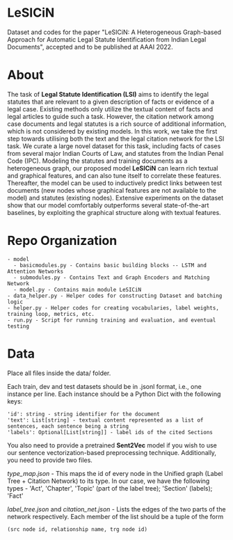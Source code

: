 # LeSICiN
Dataset and codes for the paper "LeSICiN: A Heterogeneous Graph-based Approach for Automatic Legal Statute Identification from Indian Legal Documents", accepted and to be published at AAAI 2022.

# About
The task of **Legal Statute Identification (LSI)** aims to identify the legal statutes that are relevant to a given description of facts or evidence of a legal case.
Existing methods only utilize the textual content of facts and legal articles to guide such a task. However, the citation network among case documents and legal statutes is a rich source of additional information, which is not considered by existing models. 
In this work, we take the first step towards utilising both the text and the legal citation network for the LSI task.
We curate a large novel dataset for this task, including facts of cases from several major Indian Courts of Law, and statutes from the Indian Penal Code (IPC). 
Modeling the statutes and training documents as a heterogeneous graph, our proposed model **LeSICiN** can learn rich textual and graphical features, and can also tune itself to correlate these features. 
Thereafter, the model can be used to inductively predict links between test documents (new nodes whose graphical features are not available to the model) and statutes (existing nodes). 
Extensive experiments on the dataset show that our model comfortably outperforms several state-of-the-art baselines, by exploiting the graphical structure along with textual features.

# Repo Organization
```
- model
  - basicmodules.py - Contains basic building blocks -- LSTM and Attention Networks
  - submodules.py - Contains Text and Graph Encoders and Matching Network 
  - model.py - Contains main module LeSICiN
- data_helper.py - Helper codes for constructing Dataset and batching logic
- helper.py - Helper codes for creating vocabularies, label weights, training loop, metrics, etc.
- run.py - Script for running training and evaluation, and eventual testing
```

# Data
Place all files inside the data/ folder.

Each train, dev and test datasets should be in .jsonl format, i.e., one instance per line.
Each instance should be a Python Dict with the following keys:
```
'id': string - string identifier for the document
'text': List[string] - textual content represented as a list of sentences, each sentence being a string
'labels': Optional[List[string]] - label ids of the cited Sections
```

You also need to provide a pretrained **Sent2Vec** model if you wish to use our sentence vectorization-based preprocessing technique.
Additionally, you need to provide two files.

*type_map.json* - This maps the id of every node in the Unified graph (Label Tree + Citation Network) to its type. In our case, we have the following types - 'Act', 'Chapter', 'Topic' (part of the label tree); 'Section' (labels); 'Fact'

*label_tree.json* and *citation_net.json* - Lists the edges of the two parts of the network respectively. Each member of the list should be a tuple of the form
```
(src node id, relationship name, trg node id)
```
